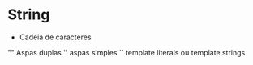 # String
* Cadeia de caracteres

"" Aspas duplas
'' aspas simples
`` template literals ou template strings
